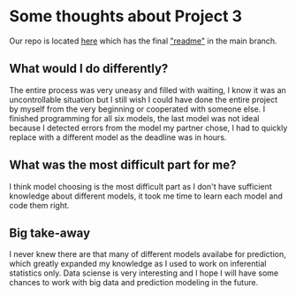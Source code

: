 # Some thoughts about Project 3
Our repo is located [here](https://github.com/ViviFeathers/ST558-PROJECT-3.git) which has the final ["readme"](https://vivifeathers.github.io/ST558-PROJECT-3/) in the main branch. 

## What would I do differently?
The entire process was very uneasy and filled with waiting, I know it was an uncontrollable situation but I still wish I could have done the entire project by myself from the very beginning or cooperated with someone else.
I finished programming for all six models, the last model was not ideal because I detected errors from the model my partner chose, I had to quickly replace with a different model as the deadline was in hours. 

## What was the most difficult part for me?
I think model choosing is the most difficult part as I don't have sufficient knowledge about different models, it took me time to learn each model and code them right.

## Big take-away
I never knew there are that many of different models availabe for prediction, which greatly expanded my knowledge as I used to work on inferential statistics only. Data sciense is very interesting and I hope I will have some chances to work with big data and prediction modeling in the future. 
